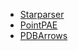 * [Starparser](https://github.com/sami-chaaban/starparser)
* [PointPAE](https://github.com/sami-chaaban/PointPAE)
* [PDBArrows](https://github.com/sami-chaaban/PDBArrows)
